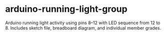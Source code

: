 # arduino-running-light-group
Arduino running light activity using pins 8–12 with LED sequence from 12 to 8. Includes sketch file, breadboard diagram, and individual member grades.
